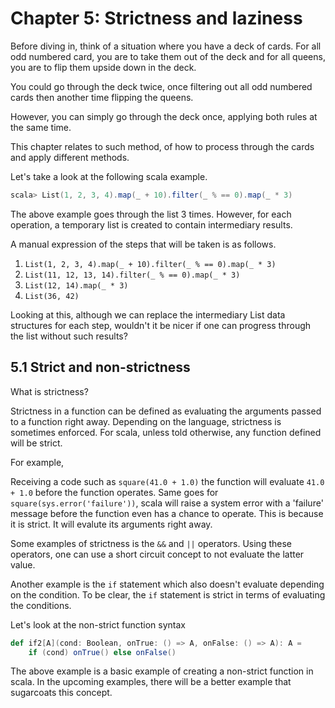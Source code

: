 # Chapter 5: Strictness and laziness

Before diving in, think of a situation where you have a deck of cards. For all odd numbered card, you are to take them out of the deck and for all queens, you are to flip them upside down in the deck.

You could go through the deck twice, once filtering out all odd numbered cards then another time flipping the queens.

However, you can simply go through the deck once, applying both rules at the same time.

This chapter relates to such method, of how to process through the cards and apply different methods.

Let's take a look at the following scala example.

```scala
scala> List(1, 2, 3, 4).map(_ + 10).filter(_ % == 0).map(_ * 3)
```

The above example goes through the list 3 times. However, for each operation, a temporary list is created to contain intermediary results.

A manual expression of the steps that will be taken is as follows.

1. `List(1, 2, 3, 4).map(_ + 10).filter(_ % == 0).map(_ * 3)`
2. `List(11, 12, 13, 14).filter(_ % == 0).map(_ * 3)`
3. `List(12, 14).map(_ * 3)`
4. `List(36, 42)`

Looking at this, although we can replace the intermediary List data structures for each step, wouldn't it be nicer if one can progress through the list without such results?

## 5.1 Strict and non-strictness

What is strictness?

Strictness in a function can be defined as evaluating the arguments passed to a function right away. Depending on the language, strictness is sometimes enforced. For scala, unless told otherwise, any function defined will be strict.

For example,

Receiving a code such as `square(41.0 + 1.0)` the function will evaluate `41.0 + 1.0` before the function operates. Same goes for `square(sys.error('failure'))`, scala will raise a system error with a 'failure' message before the function even has a chance to operate. This is because it is strict. It will evalute its arguments right away.

Some examples of strictness is the `&&` and `||` operators. Using these operators, one can use a short circuit concept to not evaluate the latter value.

Another example is the `if` statement which also doesn't evaluate depending on the condition. To be clear, the `if` statement is strict in terms of evaluating the conditions.

Let's look at the non-strict function syntax

```scala
def if2[A](cond: Boolean, onTrue: () => A, onFalse: () => A): A =
    if (cond) onTrue() else onFalse()
```

The above example is a basic example of creating a non-strict function in scala. In the upcoming examples, there will be a better example that sugarcoats this concept.


